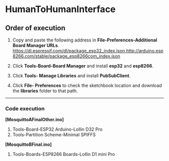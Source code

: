 # HumanToHumanInterface 
## Order of execution

1. Copy and paste the following address in __File-Preferences-Additional Board Manager URLs__. https://dl.espressif.com/dl/package_esp32_index.json,http://arduino.esp8266.com/stable/package_esp8266com_index.json

2. Click __Tools-Board-Board Manager__ and install **esp32** and **esp8266**.

3. Click __Tools- Manage Libraries__ and install **PubSubClient**.

4. Click __File- Preferences__ to check the sketchbook location and download the **libraries** folder to that path.

_________________________________
### Code execution

__[MosquittoAFinalOther.ino]__
1. Tools-Board-ESP32 Arduino-Lollin D32 Pro
2. Tools-Partition Scheme-Minimal SPIFFS

__[MosquittoBFinal.ino]__
1. Tools-Boards-ESP8266 Boards-Lollin D1 mini Pro
